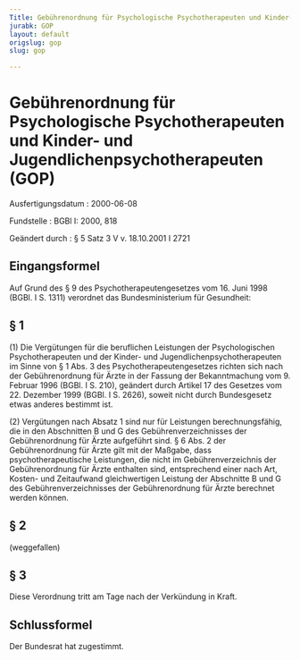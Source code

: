 ```yaml
---
Title: Gebührenordnung für Psychologische Psychotherapeuten und Kinder- und Jugendlichenpsychotherapeuten
jurabk: GOP
layout: default
origslug: gop
slug: gop

---
```


# Gebührenordnung für Psychologische Psychotherapeuten und Kinder- und Jugendlichenpsychotherapeuten (GOP)

Ausfertigungsdatum
:   2000-06-08

Fundstelle
:   BGBl I: 2000, 818

Geändert durch
:   § 5 Satz 3 V v. 18.10.2001 I 2721


## Eingangsformel

Auf Grund des § 9 des Psychotherapeutengesetzes vom 16. Juni 1998 (BGBl. I S. 1311) verordnet das Bundesministerium für Gesundheit:


## § 1

(1) Die Vergütungen für die beruflichen Leistungen der Psychologischen Psychotherapeuten und der Kinder- und Jugendlichenpsychotherapeuten im Sinne von § 1 Abs. 3 des Psychotherapeutengesetzes richten sich nach der Gebührenordnung für Ärzte in der Fassung der Bekanntmachung vom 9. Februar 1996 (BGBl. I S. 210), geändert durch Artikel 17 des Gesetzes vom 22. Dezember 1999 (BGBl. I S. 2626), soweit nicht durch Bundesgesetz etwas anderes bestimmt ist.

(2) Vergütungen nach Absatz 1 sind nur für Leistungen berechnungsfähig, die in den Abschnitten B und G des Gebührenverzeichnisses der Gebührenordnung für Ärzte aufgeführt sind. § 6 Abs. 2 der Gebührenordnung für Ärzte gilt mit der Maßgabe, dass psychotherapeutische Leistungen, die nicht im Gebührenverzeichnis der Gebührenordnung für Ärzte enthalten sind, entsprechend einer nach Art, Kosten- und Zeitaufwand gleichwertigen Leistung der Abschnitte B und G des Gebührenverzeichnisses der Gebührenordnung für Ärzte berechnet werden können.


## § 2

(weggefallen)


## § 3

Diese Verordnung tritt am Tage nach der Verkündung in Kraft.


## Schlussformel

Der Bundesrat hat zugestimmt.

